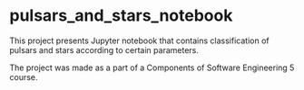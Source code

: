 # pulsars_and_stars_notebook

This project presents Jupyter notebook that contains classification of pulsars and stars according to certain parameters.

The project was made as a part of a Components of Software Engineering 5 course.
